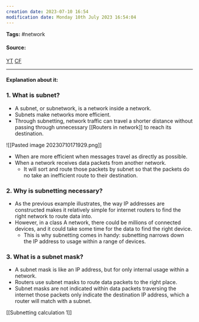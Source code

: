 ```yaml
---
creation date: 2023-07-10 16:54
modification date: Monday 10th July 2023 16:54:04
---
```


**Tags:** #network 

#### Source:
[YT](https://www.youtube.com/watch?v=c6ENgy21hyI)
[CF](https://www.cloudflare.com/learning/network-layer/what-is-a-subnet/)

--------------------------------------

#### Explanation about it:

### 1. What is subnet?

* A subnet, or subnetwork, is a network inside a network.
* Subnets make networks more efficient.
* Through subnetting, network traffic can travel a shorter distance without passing through unnecessary [[Routers in network]] to reach its destination.

![[Pasted image 20230710171929.png]]

* When are more efficient when messages travel as directly as possible.
* When a network receives data packets from another network.
	* It will sort and route those packets by subnet so that the packets do no take an inefficient route to their destination.


### 2. Why is subnetting necessary?

* As the previous example illustrates, the way IP addresses are constructed makes it relatively simple for internet routers to find the right network to route data into.
* However, in a class A network, there could be millions of connected devices, and it could take some time for the data to find the right device.
	* This is why subnetting comes in handy: subnetting narrows down the IP address to usage within a range of devices.

### 3. What is a subnet mask?

* A subnet mask is like an IP address, but for only internal usage within a network.
* Routers use subnet masks to route data packets to the right place.
* Subnet masks are not indicated within data packets traversing the internet those packets only indicate the destination IP address, which a router will match with a subnet.

[[Subnetting calculation 1]]
